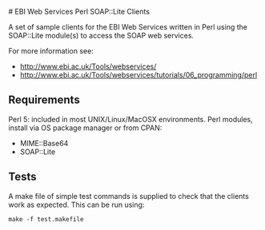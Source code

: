 # EBI Web Services Perl SOAP::Lite Clients

A set of sample clients for the EBI Web Services written in Perl using the
SOAP::Lite module(s) to access the SOAP web services.

For more information see:

* http://www.ebi.ac.uk/Tools/webservices/
* http://www.ebi.ac.uk/Tools/webservices/tutorials/06_programming/perl

## Requirements

Perl 5: included in most UNIX/Linux/MacOSX environments. Perl modules, install via OS package manager or from CPAN:

* MIME::Base64
* SOAP::Lite

## Tests

A make file of simple test commands is supplied to check that the clients work
as expected. This can be run using:

```
make -f test.makefile
```
